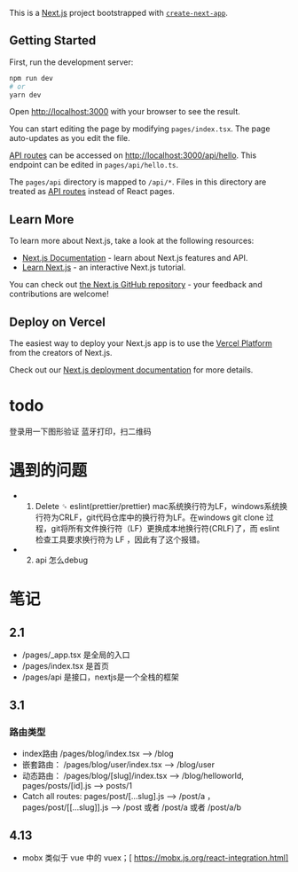 This is a [Next.js](https://nextjs.org/) project bootstrapped with [`create-next-app`](https://github.com/vercel/next.js/tree/canary/packages/create-next-app).

## Getting Started

First, run the development server:

```bash
npm run dev
# or
yarn dev
```

Open [http://localhost:3000](http://localhost:3000) with your browser to see the result.

You can start editing the page by modifying `pages/index.tsx`. The page auto-updates as you edit the file.

[API routes](https://nextjs.org/docs/api-routes/introduction) can be accessed on [http://localhost:3000/api/hello](http://localhost:3000/api/hello). This endpoint can be edited in `pages/api/hello.ts`.

The `pages/api` directory is mapped to `/api/*`. Files in this directory are treated as [API routes](https://nextjs.org/docs/api-routes/introduction) instead of React pages.

## Learn More

To learn more about Next.js, take a look at the following resources:

- [Next.js Documentation](https://nextjs.org/docs) - learn about Next.js features and API.
- [Learn Next.js](https://nextjs.org/learn) - an interactive Next.js tutorial.

You can check out [the Next.js GitHub repository](https://github.com/vercel/next.js/) - your feedback and contributions are welcome!

## Deploy on Vercel

The easiest way to deploy your Next.js app is to use the [Vercel Platform](https://vercel.com/new?utm_medium=default-template&filter=next.js&utm_source=create-next-app&utm_campaign=create-next-app-readme) from the creators of Next.js.

Check out our [Next.js deployment documentation](https://nextjs.org/docs/deployment) for more details.

# todo
登录用一下图形验证
蓝牙打印，扫二维码

# 遇到的问题
* 1. Delete ␍ eslint(prettier/prettier)
    mac系统换行符为LF，windows系统换行符为CRLF，git代码仓库中的换行符为LF。在windows  git clone 过程，git将所有文件换行符（LF）更换成本地换行符(CRLF)了，而 eslint 检查工具要求换行符为 LF ，因此有了这个报错。
* 2. api 怎么debug
# 笔记
## 2.1
* /pages/_app.tsx 是全局的入口
* /pages/index.tsx 是首页
* /pages/api 是接口，nextjs是一个全栈的框架
## 3.1
### 路由类型
* index路由 /pages/blog/index.tsx --> /blog
* 嵌套路由： /pages/blog/user/index.tsx --> /blog/user
* 动态路由： /pages/blog/[slug]/index.tsx --> /blog/helloworld,  pages/posts/[id].js --> posts/1
* Catch all routes: pages/post/[...slug].js --> /post/a ， pages/post/[[...slug]].js -->  /post 或者 /post/a 或者 /post/a/b
## 4.13
* mobx 类似于 vue 中的 vuex；[ https://mobx.js.org/react-integration.html]

